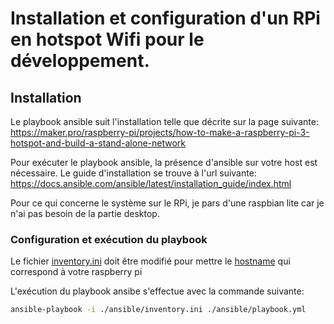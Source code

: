 # Installation et configuration d'un RPi en hotspot Wifi pour le développement.

## Installation
Le playbook ansible suit l'installation telle que décrite sur la page suivante: https://maker.pro/raspberry-pi/projects/how-to-make-a-raspberry-pi-3-hotspot-and-build-a-stand-alone-network

Pour exécuter le playbook ansible, la présence d'ansible sur votre host est nécessaire.
Le guide d'installation se trouve à l'url suivante: https://docs.ansible.com/ansible/latest/installation_guide/index.html

Pour ce qui concerne le système sur le RPi, je pars d'une raspbian lite car je n'ai pas besoin de la partie desktop.

### Configuration et exécution du playbook
Le fichier [inventory.ini](ansible/inventory.ini) doit être modifié pour mettre le [hostname](ansible/inventory.ini#l2) qui correspond à votre raspberry pi

L'exécution du playbook ansibe s'effectue avec la commande suivante:
```bash
ansible-playbook -i ./ansible/inventory.ini ./ansible/playbook.yml
```
